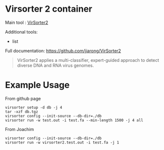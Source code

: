 # Virsorter 2 container

Main tool : [VirSorter2](https://github.com/jiarong/VirSorter2)

Additional tools:
- list

Full documentation: https://github.com/jiarong/VirSorter2

> VirSorter2 applies a multi-classifier, expert-guided approach to detect diverse DNA and RNA virus genomes.

# Example Usage

From github page

```
virsorter setup -d db -j 4
tar -xzf db.tgz
virsorter config --init-source --db-dir=./db
virsorter run -w test.out -i test.fa --min-length 1500 -j 4 all
```

From Joachim
```
virsorter config --init-source --db-dir=./db
virsorter run -w virsorter2.test.out -i test.fa -j 1
```
